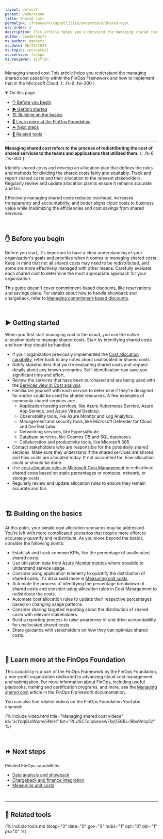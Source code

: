```yaml
---
layout: default
parent: Understand
title: Shared cost
permalink: /framework/capabilities/understand/shared-cost
nav_order: 2
description: This article helps you understand the managing shared cost capability within the FinOps Framework and how to implement that in the Microsoft Cloud.
author: bandersmsft
ms.author: banders
ms.date: 06/22/2023
ms.topic: conceptual
ms.service: finops
ms.reviewer: micflan
---
```


<span class="fs-9 d-block mb-4">Managing shared cost</span>
This article helps you understand the managing shared cost capability within the FinOps Framework and how to implement that in the Microsoft Cloud.
{: .fs-6 .fw-300 }

<details open markdown="1">
  <summary class="fs-2 text-uppercase">On this page</summary>

- [✋ Before you begin](#-before-you-begin)
- [▶️ Getting started](#️-getting-started)
- [🏗️ Building on the basics](#️-building-on-the-basics)
- [🍎 Learn more at the FinOps Foundation](#-learn-more-at-the-finops-foundation)
- [⏩ Next steps](#-next-steps)
- [🧰 Related tools](#-related-tools)

</details>

---

<a name="definition"></a>
**Managing shared cost refers to the process of redistributing the cost of shared services to the teams and applications that utilized them.**
{: .fs-6 .fw-300 }

Identify shared costs and develop an allocation plan that defines the rules and methods for dividing the shared costs fairly and equitably. Track and report shared costs and their allocation to the relevant stakeholders. Regularly review and update allocation plan to ensure it remains accurate and fair.

Effectively managing shared costs reduces overhead, increases transparency and accountability, and better aligns cloud costs to business value while maximizing the efficiencies and cost savings from shared services.

<br>

## ✋ Before you begin

Before you start, it's important to have a clear understanding of your organization's goals and priorities when it comes to managing shared costs. Keep in mind that not all shared costs may need to be redistributed, and some are more effectively managed with other means. Carefully evaluate each shared cost to determine the most appropriate approach for your organization.

This guide doesn't cover commitment-based discounts, like reservations and savings plans. For details about how to handle showback and chargeback, refer to [Managing commitment-based discounts](../optimize/commitment-discounts.md).

<br>

## ▶️ Getting started

When you first start managing cost in the cloud, you use the native allocation tools to manage shared costs. Start by identifying shared costs and how they should be handled.

- If your organization previously implemented the [Cost allocation capability](./allocation.md), refer back to any notes about unallocated or shared costs.
- Notify stakeholders that you're evaluating shared costs and request details about any known scenarios. Self-identification can save you significant time and effort.
- Review the services that have been purchased and are being used with the [Services view in Cost analysis](https://learn.microsoft.com/azure/cost-management-billing/costs/cost-analysis-built-in-views.md#break-down-product-and-service-costs).
- Familiarize yourself with each service to determine if they're designed for and/or could be used for shared resources. A few examples of commonly shared services are:
  - Application hosting services, like Azure Kubernetes Service, Azure App Service, and Azure Virtual Desktop.
  - Observability tools, like Azure Monitor and Log Analytics.
  - Management and security tools, like Microsoft Defender for Cloud and DevTest Labs.
  - Networking services, like ExpressRoute.
  - Database services, like Cosmos DB and SQL databases.
  - Collaboration and productivity tools, like Microsoft 365.
- Contact stakeholders who are responsible for the potentially shared services. Make sure they understand if the shared services are shared and how costs are allocated today. If not accounted for, how allocation could or should be done.
- Use [cost allocation rules in Microsoft Cost Management](https://learn.microsoft.com/azure/cost-management-billing/costs/allocate-costs.md) to redistribute shared costs based on static percentages or compute, network, or storage costs.
- Regularly review and update allocation rules to ensure they remain accurate and fair.

<br>

## 🏗️ Building on the basics

At this point, your simple cost allocation scenarios may be addressed. You're left with more complicated scenarios that require more effort to accurately quantify and redistribute. As you move beyond the basics, consider the following points:

- Establish and track common KPIs, like the percentage of unallocated shared costs.
- Use utilization data from [Azure Monitor metrics](https://learn.microsoft.com/azure/azure-monitor/essentials/data-platform-metrics.md) where possible to understand service usage.
- Consider using application telemetry to quantify the distribution of shared costs. It's discussed more in [Measuring unit costs](../quantify/unit-economics.md).
- Automate the process of identifying the percentage breakdown of shared costs and consider using allocation rules in Cost Management to redistribute the costs.
- Automate cost allocation rules to update their respective percentages based on changing usage patterns.
- Consider sharing targeted reporting about the distribution of shared costs with relevant stakeholders.
- Build a reporting process to raise awareness of and drive accountability for unallocated shared costs.
- Share guidance with stakeholders on how they can optimize shared costs.

<br>

## 🍎 Learn more at the FinOps Foundation

This capability is a part of the FinOps Framework by the FinOps Foundation, a non-profit organization dedicated to advancing cloud cost management and optimization. For more information about FinOps, including useful playbooks, training and certification programs, and more, see the [Managing shared cost](https://www.finops.org/framework/capabilities/manage-shared-cloud-cost/) article in the FinOps Framework documentation.

You can also find related videos on the FinOps Foundation YouTube channel:

<!--[!VIDEO https://www.youtube.com/embed/{id}?list={list}]-->
{% include video.html title="Managing shared cost videos" id="JcYoq8LdWpmv5NdH" list="PLUSCToibAswkwFlxjOE6BL-IBbs9nby5z" %}

<br>

## ⏩ Next steps

Related FinOps capabilities:

- [Data analysis and showback](./reporting.md)
- [Chargeback and finance integration](../manage/invoicing-chargeback.md)
- [Measuring unit costs](../quantify/unit-economics.md)

<br>

---

## 🧰 Related tools

{% include tools.md bicep="0" data="0" gov="0" hubs="1" opt="0" pbi="1" ps="0" %}

<br>
